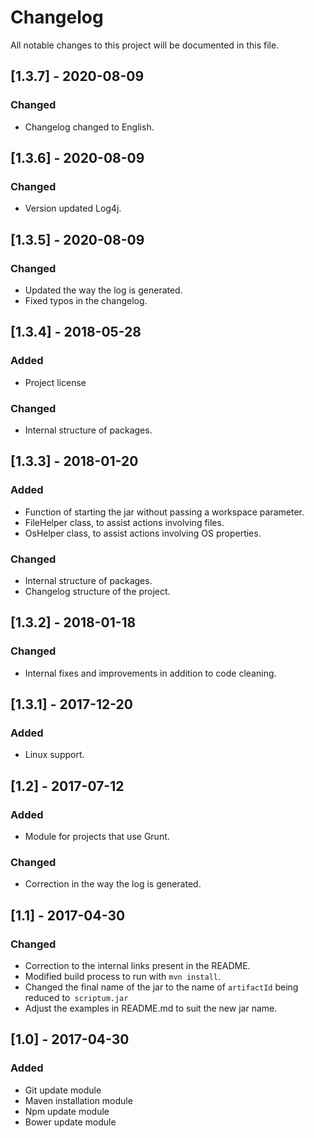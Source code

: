 # Changelog

All notable changes to this project will be documented in this file.

## [1.3.7] - 2020-08-09

### Changed
-  Changelog changed to English.

## [1.3.6] - 2020-08-09

### Changed
-  Version updated Log4j.

## [1.3.5] - 2020-08-09

### Changed
- Updated the way the log is generated.
- Fixed typos in the changelog.

## [1.3.4] - 2018-05-28

### Added
- Project license

### Changed
- Internal structure of packages.

## [1.3.3] - 2018-01-20

### Added
- Function of starting the jar without passing a workspace parameter.
- FileHelper class, to assist actions involving files.
- OsHelper class, to assist actions involving OS properties.

### Changed
- Internal structure of packages.
- Changelog structure of the project.

## [1.3.2] - 2018-01-18

### Changed
- Internal fixes and improvements in addition to code cleaning.

## [1.3.1] - 2017-12-20

### Added
- Linux support.

## [1.2] - 2017-07-12

### Added
- Module for projects that use Grunt.
### Changed
- Correction in the way the log is generated.

## [1.1] - 2017-04-30

### Changed
- Correction to the internal links present in the README.
- Modified build process to run with `mvn install`.
- Changed the final name of the jar to the name of `artifactId` being reduced to` scriptum.jar`
- Adjust the examples in README.md to suit the new jar name.

## [1.0] - 2017-04-30

### Added
- Git update module
- Maven installation module
- Npm update module
- Bower update module
